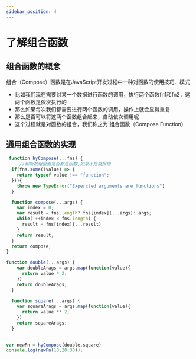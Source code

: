 ```yaml
---
sidebar_position: 4
---
```

# 了解组合函数



## 组合函数的概念

组合（Compose）函数是在JavaScript开发过程中一种对函数的使用技巧、模式

* 比如我们现在需要对某一个数据进行函数的调用，执行两个函数fn1和fn2，这两个函数是依次执行的
* 那么如果每次我们都需要进行两个函数的调用，操作上就会显得重复
* 那么是否可以将这两个函数组合起来，自动依次调用呢
* 这个过程就是对函数的组合，我们称之为 组合函数（Compose Function）



## 通用组合函数的实现

```javascript
 function hyCompose(...fns) {
     //判断数组里面是否都是函数,如果不是就报错
  if(fns.some((value) => {
    return typeof value !== "function";
  })){
    throw new TypeError("Expercted arguments are functions")
  }

  function compose(...args) {
    var index = 0;
    var result = fns.length? fns[index](...args): args;
    while( ++index < fns.length) {
      result = fns[index](...result)
    }
    return result;
  }
  return compose;
}

function double(...args) {
    var doubleArags = args.map(function(value){
      return value * 2;
    })
    return doubleArags;
  }
  
  function square(...args) {
    var squareArags = args.map(function(value){
      return value ** 2;
    })
    return squareArags;
  }
  

var newFn = hyCompose(double,square)
console.log(newFn(10,20,30));
```
